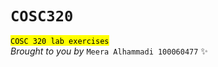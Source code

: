 # `COSC320`
<mark>`COSC 320 lab exercises`</mark> <br>
*Brought to you by* `Meera Alhammadi 100060477` :sparkles:

